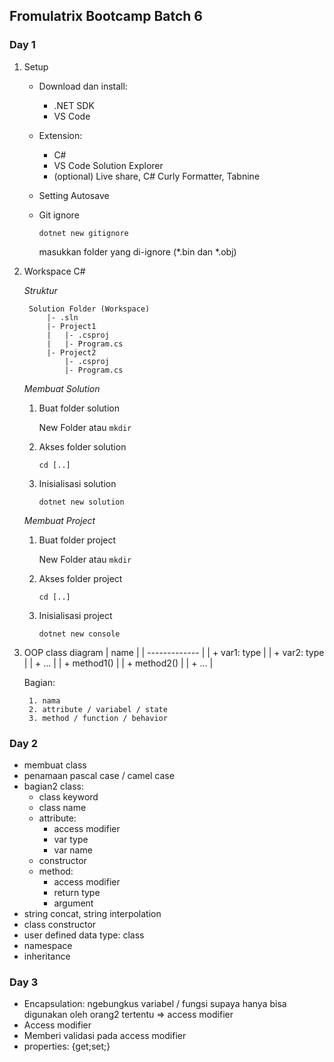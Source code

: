 ## Fromulatrix Bootcamp Batch 6

### Day 1
1. Setup
    - Download dan install:
        - .NET SDK
        - VS Code
    - Extension:
        - C#
        - VS Code Solution Explorer
        - (optional) Live share, C# Curly Formatter, Tabnine
    - Setting Autosave
    - Git ignore

        `dotnet new gitignore`

        masukkan folder yang di-ignore (*.bin dan *.obj)
2. Workspace C#

    *Struktur*

        Solution Folder (Workspace)
            |- .sln
            |- Project1
            |   |- .csproj
            |   |- Program.cs
            |- Project2
                |- .csproj
                |- Program.cs

    *Membuat Solution*

    1. Buat folder solution
        
        New Folder atau `mkdir`
        
    2. Akses folder solution
        
        `cd [..]`
    3. Inisialisasi solution
        
        `dotnet new solution`

    *Membuat Project*

    1. Buat folder project
        
        New Folder atau `mkdir`

    2. Akses folder project
        
        `cd [..]`
    3. Inisialisasi project
        
        `dotnet new console`
5. OOP class diagram
    | name          |
    | ------------- |
    | + var1: type  |
    | + var2: type  |
    | + ...         |
    | + method1()   |
    | + method2()   |
    | + ...         |
    
    Bagian:

        1. nama
        2. attribute / variabel / state
        3. method / function / behavior
### Day 2
- membuat class
- penamaan pascal case / camel case
- bagian2 class:
    - class keyword
    - class name
    - attribute:
        - access modifier
        - var type
        - var name
    - constructor
    - method:
        - access modifier
        - return type
        - argument
- string concat, string interpolation
- class constructor
- user defined data type: class
- namespace
- inheritance

### Day 3
- Encapsulation: ngebungkus variabel / fungsi supaya hanya bisa digunakan oleh orang2 tertentu => access modifier
- Access modifier
- Memberi validasi pada access modifier
- properties: {get;set;}
